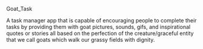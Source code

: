 
Goat_Task

A task manager app that is capable of encouraging people to complete their tasks by providing them with goat pictures, sounds, gifs, and inspirational quotes or stories all based on the perfection of the creature/graceful entity that we call goats which walk our grassy fields with dignity.
